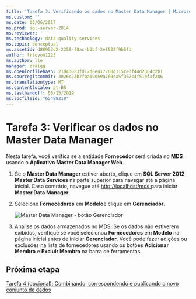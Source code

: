 ```yaml
---
title: 'Tarefa 3: Verificando os dados no Master Data Manager | Microsoft Docs'
ms.custom: ''
ms.date: 03/06/2017
ms.prod: sql-server-2014
ms.reviewer: ''
ms.technology: data-quality-services
ms.topic: conceptual
ms.assetid: d88953d2-2258-40ac-b3bf-2ef502f9b5fd
author: lrtoyou1223
ms.author: lle
manager: craigg
ms.openlocfilehash: 21d43023fd12d6e417268d115ce3f44d2364c2b1
ms.sourcegitcommit: 3026c22b7fba19059a769ea5f367c4f51efaf286
ms.translationtype: MT
ms.contentlocale: pt-BR
ms.lasthandoff: 06/15/2019
ms.locfileid: "65489210"
---
```

# <a name="task-3-verifying-the-data-in-master-data-manager"></a>Tarefa 3: Verificar os dados no Master Data Manager
  Nesta tarefa, você verifica se a entidade **Fornecedor** será criada no **MDS** usando o **Aplicativo Master Data Manager Web**.  
  
1.  Se o **Master Data Manager** estiver aberto, clique em **SQL Server 2012 Master Data Services** na parte superior para navegar até a página inicial. Caso contrário, navegue até [ http://localhost/mds ](http://localhost/mds) para iniciar **Master Data Manager**.  
  
2.  Selecione **Fornecedores** em **Modelo**e clique em **Gerenciador**.  
  
     ![Master Data Manager - botão Gerenciador](../../2014/tutorials/media/et-verifyingthedatainmasterdatamanager.jpg "Master Data Manager - botão Gerenciador")  
  
3.  Analise os dados armazenados no MDS. Se os dados não estiverem exibidos, verifique se você selecionou **Fornecedores** em **Modelo** na página inicial antes de iniciar **Gerenciador**. Você pode fazer adições ou exclusões na lista de fornecedores usando os botões **Adicionar Membro** e **Excluir Membro** na barra de ferramentas.  
  
## <a name="next-step"></a>Próxima etapa  
 [Tarefa 4 &#40;opcional&#41;: Combinando, correspondendo e publicando o novo conjunto de dados](../../2014/tutorials/task-4-optional-combining-matching-and-publishing-new-set-of-data.md)  
  
  
